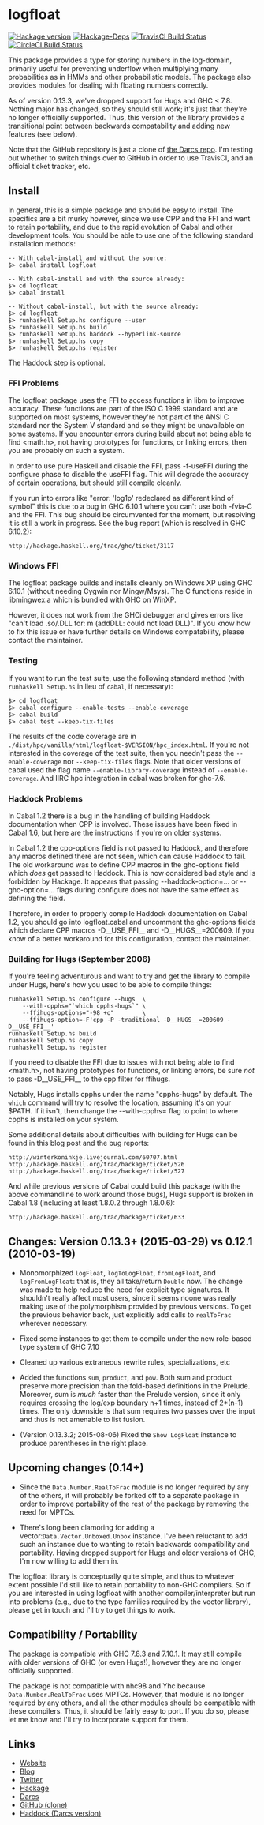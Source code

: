 logfloat
========
[![Hackage version](https://img.shields.io/hackage/v/logfloat.svg?style=flat)](https://hackage.haskell.org/package/logfloat) 
[![Hackage-Deps](https://img.shields.io/hackage-deps/v/logfloat.svg?style=flat)](http://packdeps.haskellers.com/specific?package=logfloat)
[![TravisCI Build Status](https://img.shields.io/travis/wrengr/logfloat.svg?style=flat)](https://travis-ci.org/wrengr/logfloat) 
[![CircleCI Build Status](https://circleci.com/gh/wrengr/logfloat.svg?style=shield&circle-token=b57517657c556be6fd8fca92b843f9e4cffaf8d1)](https://circleci.com/gh/wrengr/logfloat)

This package provides a type for storing numbers in the log-domain,
primarily useful for preventing underflow when multiplying many
probabilities as in HMMs and other probabilistic models. The package
also provides modules for dealing with floating numbers correctly.

As of version 0.13.3, we've dropped support for Hugs and GHC < 7.8.
Nothing major has changed, so they should still work; it's just
that they're no longer officially supported. Thus, this version of
the library provides a transitional point between backwards
compatability and adding new features (see below).

Note that the GitHub repository is just a clone of [the Darcs
repo](http://code.haskell.org/~wren/logfloat/). I'm testing out
whether to switch things over to GitHub in order to use TravisCI,
and an official ticket tracker, etc.


## Install

In general, this is a simple package and should be easy to install.
The specifics are a bit murky however, since we use CPP and the FFI
and want to retain portability, and due to the rapid evolution of
Cabal and other development tools. You should be able to use one
of the following standard installation methods:

    -- With cabal-install and without the source:
    $> cabal install logfloat
    
    -- With cabal-install and with the source already:
    $> cd logfloat
    $> cabal install
    
    -- Without cabal-install, but with the source already:
    $> cd logfloat
    $> runhaskell Setup.hs configure --user
    $> runhaskell Setup.hs build
    $> runhaskell Setup.hs haddock --hyperlink-source
    $> runhaskell Setup.hs copy
    $> runhaskell Setup.hs register

The Haddock step is optional.


### FFI Problems

The logfloat package uses the FFI to access functions in libm to
improve accuracy. These functions are part of the ISO C 1999 standard
and are supported on most systems, however they're not part of the
ANSI C standard nor the System V standard and so they might be
unavailable on some systems. If you encounter errors during build
about not being able to find <math.h>, not having prototypes for
functions, or linking errors, then you are probably on such a system.

In order to use pure Haskell and disable the FFI, pass -f-useFFI
during the configure phase to disable the useFFI flag. This will
degrade the accuracy of certain operations, but should still compile
cleanly.

If you run into errors like "error: 'log1p' redeclared as different
kind of symbol" this is due to a bug in GHC 6.10.1 where you can't
use both -fvia-C and the FFI. This bug should be circumvented for
the moment, but resolving it is still a work in progress. See the
bug report (which is resolved in GHC 6.10.2):

    http://hackage.haskell.org/trac/ghc/ticket/3117


### Windows FFI

The logfloat package builds and installs cleanly on Windows XP using
GHC 6.10.1 (without needing Cygwin nor Mingw/Msys). The C functions
reside in libmingwex.a which is bundled with GHC on WinXP.

However, it does not work from the GHCi debugger and gives errors
like "can't load .so/.DLL for: m (addDLL: could not load DLL)". If
you know how to fix this issue or have further details on Windows
compatability, please contact the maintainer.


### Testing

If you want to run the test suite, use the following standard method
(with `runhaskell Setup.hs` in lieu of `cabal`, if necessary):

    $> cd logfloat
    $> cabal configure --enable-tests --enable-coverage
    $> cabal build
    $> cabal test --keep-tix-files

The results of the code coverage are in
`./dist/hpc/vanilla/html/logfloat-$VERSION/hpc_index.html`.  If
you're not interested in the coverage of the test suite, then you
needn't pass the `--enable-coverage` nor `--keep-tix-files` flags.
Note that older versions of cabal used the flag name
`--enable-library-coverage` instead of `--enable-coverage`. And
IIRC hpc integration in cabal was broken for ghc-7.6.


### Haddock Problems

In Cabal 1.2 there is a bug in the handling of building Haddock
documentation when CPP is involved. These issues have been fixed
in Cabal 1.6, but here are the instructions if you're on older
systems.

In Cabal 1.2 the cpp-options field is not passed to Haddock, and
therefore any macros defined there are not seen, which can cause
Haddock to fail. The old workaround was to define CPP macros in the
ghc-options field which *does* get passed to Haddock. This is now
considered bad style and is forbidden by Hackage. It appears that
passing --haddock-option=... or --ghc-option=... flags during
configure does not have the same effect as defining the field.

Therefore, in order to properly compile Haddock documentation on
Cabal 1.2, you should go into logfloat.cabal and uncomment the
ghc-options fields which declare CPP macros -D__USE_FFI__ and
-D__HUGS__=200609. If you know of a better workaround for this
configuration, contact the maintainer.


### Building for Hugs (September 2006)

If you're feeling adventurous and want to try and get the library
to compile under Hugs, here's how you used to be able to compile
things:

    runhaskell Setup.hs configure --hugs  \
        --with-cpphs="`which cpphs-hugs`" \
        --ffihugs-options="-98 +o"        \
        --ffihugs-option=-F'cpp -P -traditional -D__HUGS__=200609 -D__USE_FFI__'
    runhaskell Setup.hs build
    runhaskell Setup.hs copy
    runhaskell Setup.hs register

If you need to disable the FFI due to issues with not being able
to find <math.h>, not having prototypes for functions, or linking
errors, be sure *not* to pass -D__USE_FFI__ to the cpp filter for
ffihugs.
    
Notably, Hugs installs cpphs under the name "cpphs-hugs" by default.
The `which` command will try to resolve the location, assuming it's
on your $PATH. If it isn't, then change the --with-cpphs= flag to
point to where cpphs is installed on your system.

Some additional details about difficulties with building for Hugs
can be found in this blog post and the bug reports:

    http://winterkoninkje.livejournal.com/60707.html
    http://hackage.haskell.org/trac/hackage/ticket/526
    http://hackage.haskell.org/trac/hackage/ticket/527

And while previous versions of Cabal could build this package (with
the above commandline to work around those bugs), Hugs support is
broken in Cabal 1.8 (including at least 1.8.0.2 through 1.8.0.6):

    http://hackage.haskell.org/trac/hackage/ticket/633


## Changes: Version 0.13.3+ (2015-03-29) vs 0.12.1 (2010-03-19)

* Monomorphized `logFloat`, `logToLogFloat`, `fromLogFloat`, and
`logFromLogFloat`: that is, they all take/return `Double` now. The
change was made to help reduce the need for explicit type signatures.
It shouldn't really affect most users, since it seems noone was
really making use of the polymorphism provided by previous versions.
To get the previous behavior back, just explicitly add calls to
`realToFrac` wherever necessary.

* Fixed some instances to get them to compile under the new role-based
type system of GHC 7.10

* Cleaned up various extraneous rewrite rules, specializations, etc

* Added the functions `sum`, `product`, and `pow`. Both sum and
product preserve more precision than the fold-based definitions in
the Prelude. Moreover, sum is *much* faster than the Prelude version,
since it only requires crossing the log/exp boundary n+1 times,
instead of 2\*(n-1) times. The only downside is that sum requires
two passes over the input and thus is not amenable to list fusion.

* (Version 0.13.3.2; 2015-08-06) Fixed the `Show LogFloat` instance
to produce parentheses in the right place.


## Upcoming changes (0.14+)

* Since the `Data.Number.RealToFrac` module is no longer required
by any of the others, it will probably be forked off to a separate
package in order to improve portability of the rest of the package
by removing the need for MPTCs.

* There's long been clamoring for adding a
vector:`Data.Vector.Unboxed.Unbox` instance. I've been reluctant
to add such an instance due to wanting to retain backwards compatibility
and portability. Having dropped support for Hugs and older versions
of GHC, I'm now willing to add them in.

The logfloat library is conceptually quite simple, and thus to
whatever extent possible I'd still like to retain portability to
non-GHC compilers. So if you are interested in using logfloat with
another compiler/interpreter but run into problems (e.g., due to
the type families required by the vector library), please get in
touch and I'll try to get things to work.


## Compatibility / Portability

The package is compatible with GHC 7.8.3 and 7.10.1. It may still
compile with older versions of GHC (or even Hugs!), however they
are no longer officially supported.

The package is not compatible with nhc98 and Yhc because
`Data.Number.RealToFrac` uses MPTCs. However, that module is no
longer required by any others, and all the other modules should be
compatible with these compilers. Thus, it should be fairly easy to
port. If you do so, please let me know and I'll try to incorporate
support for them.


## Links

* [Website](http://cl.indiana.edu/~wren/)
* [Blog](http://winterkoninkje.dreamwidth.org/)
* [Twitter](https://twitter.com/wrengr)
* [Hackage](http://hackage.haskell.org/package/logfloat)
* [Darcs](http://code.haskell.org/~wren/logfloat)
* [GitHub (clone)](https://github.com/wrengr/logfloat)
* [Haddock (Darcs version)
    ](http://code.haskell.org/~wren/logfloat/dist/doc/html/logfloat)
